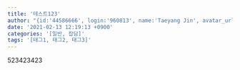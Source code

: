 ```yaml
---
title: '테스트123'
author: "{id:'44586666', login:'960813', name:'Taeyang Jin', avatar_url:'https://avatars.githubusercontent.com/u/44586666?v=4', bio:'모든 잘못은 전적으로 우리 프로그래머에게 있다.'}"
date: '2021-02-13 12:19:13 +0900'
categories: '[일반, 잡담]'
tags: '[태그1, 태그2, 태그3]'
---
```

523423423
